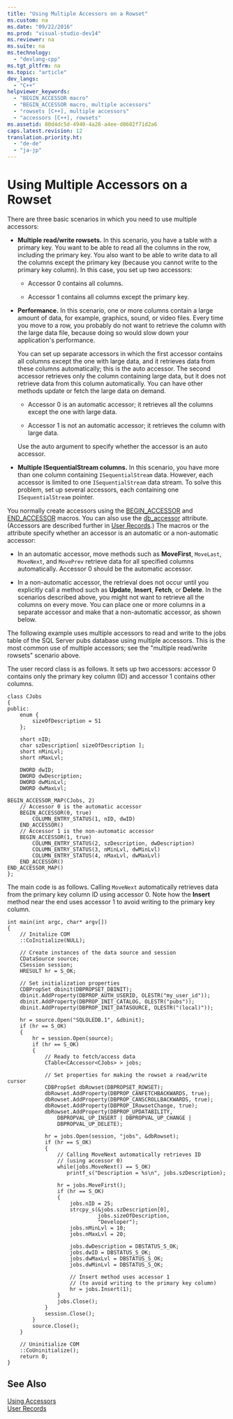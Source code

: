 ```yaml
---
title: "Using Multiple Accessors on a Rowset"
ms.custom: na
ms.date: "09/22/2016"
ms.prod: "visual-studio-dev14"
ms.reviewer: na
ms.suite: na
ms.technology: 
  - "devlang-cpp"
ms.tgt_pltfrm: na
ms.topic: "article"
dev_langs: 
  - "C++"
helpviewer_keywords: 
  - "BEGIN_ACCESSOR macro"
  - "BEGIN_ACCESSOR macro, multiple accessors"
  - "rowsets [C++], multiple accessors"
  - "accessors [C++], rowsets"
ms.assetid: 80d4dc5d-4940-4a28-a4ee-d8602f71d2a6
caps.latest.revision: 12
translation.priority.ht: 
  - "de-de"
  - "ja-jp"
---
```

# Using Multiple Accessors on a Rowset
There are three basic scenarios in which you need to use multiple accessors:  
  
-   **Multiple read/write rowsets.** In this scenario, you have a table with a primary key. You want to be able to read all the columns in the row, including the primary key. You also want to be able to write data to all the columns except the primary key (because you cannot write to the primary key column). In this case, you set up two accessors:  
  
    -   Accessor 0 contains all columns.  
  
    -   Accessor 1 contains all columns except the primary key.  
  
-   **Performance.** In this scenario, one or more columns contain a large amount of data, for example, graphics, sound, or video files. Every time you move to a row, you probably do not want to retrieve the column with the large data file, because doing so would slow down your application's performance.  
  
     You can set up separate accessors in which the first accessor contains all columns except the one with large data, and it retrieves data from these columns automatically; this is the auto accessor. The second accessor retrieves only the column containing large data, but it does not retrieve data from this column automatically. You can have other methods update or fetch the large data on demand.  
  
    -   Accessor 0 is an automatic accessor; it retrieves all the columns except the one with large data.  
  
    -   Accessor 1 is not an automatic accessor; it retrieves the column with large data.  
  
     Use the auto argument to specify whether the accessor is an auto accessor.  
  
-   **Multiple ISequentialStream columns.** In this scenario, you have more than one column containing `ISequentialStream` data. However, each accessor is limited to one `ISequentialStream` data stream. To solve this problem, set up several accessors, each containing one `ISequentialStream` pointer.  
  
 You normally create accessors using the [BEGIN_ACCESSOR](../vs140/begin_accessor.md) and [END_ACCESSOR](../vs140/end_accessor.md) macros. You can also use the [db_accessor](../vs140/db_accessor.md) attribute. (Accessors are described further in [User Records](../vs140/user-records.md).) The macros or the attribute specify whether an accessor is an automatic or a non-automatic accessor:  
  
-   In an automatic accessor, move methods such as **MoveFirst**, `MoveLast`, `MoveNext`, and `MovePrev` retrieve data for all specified columns automatically. Accessor 0 should be the automatic accessor.  
  
-   In a non-automatic accessor, the retrieval does not occur until you explicitly call a method such as **Update**, **Insert**, **Fetch**, or **Delete**. In the scenarios described above, you might not want to retrieve all the columns on every move. You can place one or more columns in a separate accessor and make that a non-automatic accessor, as shown below.  
  
 The following example uses multiple accessors to read and write to the jobs table of the SQL Server pubs database using multiple accessors. This is the most common use of multiple accessors; see the "multiple read/write rowsets" scenario above.  
  
 The user record class is as follows. It sets up two accessors: accessor 0 contains only the primary key column (ID) and accessor 1 contains other columns.  
  
```  
class CJobs  
{  
public:  
    enum {  
        sizeOfDescription = 51  
    };  
  
    short nID;  
    char szDescription[ sizeOfDescription ];  
    short nMinLvl;  
    short nMaxLvl;  
  
    DWORD dwID;  
    DWORD dwDescription;  
    DWORD dwMinLvl;  
    DWORD dwMaxLvl;  
  
BEGIN_ACCESSOR_MAP(CJobs, 2)  
    // Accessor 0 is the automatic accessor  
    BEGIN_ACCESSOR(0, true)  
        COLUMN_ENTRY_STATUS(1, nID, dwID)  
    END_ACCESSOR()  
    // Accessor 1 is the non-automatic accessor  
    BEGIN_ACCESSOR(1, true)  
        COLUMN_ENTRY_STATUS(2, szDescription, dwDescription)  
        COLUMN_ENTRY_STATUS(3, nMinLvl, dwMinLvl)  
        COLUMN_ENTRY_STATUS(4, nMaxLvl, dwMaxLvl)  
    END_ACCESSOR()  
END_ACCESSOR_MAP()  
};  
```  
  
 The main code is as follows. Calling `MoveNext` automatically retrieves data from the primary key column ID using accessor 0. Note how the **Insert** method near the end uses accessor 1 to avoid writing to the primary key column.  
  
```  
int main(int argc, char* argv[])  
{  
    // Initalize COM  
    ::CoInitialize(NULL);  
  
    // Create instances of the data source and session  
    CDataSource source;  
    CSession session;  
    HRESULT hr = S_OK;  
  
    // Set initialization properties  
    CDBPropSet dbinit(DBPROPSET_DBINIT);  
    dbinit.AddProperty(DBPROP_AUTH_USERID, OLESTR("my_user_id"));  
    dbinit.AddProperty(DBPROP_INIT_CATALOG, OLESTR("pubs"));  
    dbinit.AddProperty(DBPROP_INIT_DATASOURCE, OLESTR("(local)"));  
  
    hr = source.Open("SQLOLEDB.1", &dbinit);  
    if (hr == S_OK)  
    {  
        hr = session.Open(source);  
        if (hr == S_OK)  
        {  
            // Ready to fetch/access data  
            CTable<CAccessor<CJobs> > jobs;  
  
            // Set properties for making the rowset a read/write cursor  
            CDBPropSet dbRowset(DBPROPSET_ROWSET);  
            dbRowset.AddProperty(DBPROP_CANFETCHBACKWARDS, true);  
            dbRowset.AddProperty(DBPROP_CANSCROLLBACKWARDS, true);  
            dbRowset.AddProperty(DBPROP_IRowsetChange, true);  
            dbRowset.AddProperty(DBPROP_UPDATABILITY,  
                DBPROPVAL_UP_INSERT | DBPROPVAL_UP_CHANGE |  
                DBPROPVAL_UP_DELETE);  
  
            hr = jobs.Open(session, "jobs", &dbRowset);  
            if (hr == S_OK)  
            {  
                // Calling MoveNext automatically retrieves ID  
                // (using accessor 0)  
                while(jobs.MoveNext() == S_OK)  
                   printf_s("Description = %s\n", jobs.szDescription);  
  
                hr = jobs.MoveFirst();  
                if (hr == S_OK)  
                {  
                    jobs.nID = 25;  
                    strcpy_s(&jobs.szDescription[0],  
                             jobs.sizeOfDescription,  
                             "Developer");  
                    jobs.nMinLvl = 10;  
                    jobs.nMaxLvl = 20;  
  
                    jobs.dwDescription = DBSTATUS_S_OK;  
                    jobs.dwID = DBSTATUS_S_OK;  
                    jobs.dwMaxLvl = DBSTATUS_S_OK;  
                    jobs.dwMinLvl = DBSTATUS_S_OK;  
  
                    // Insert method uses accessor 1  
                    // (to avoid writing to the primary key column)  
                    hr = jobs.Insert(1);     
                }  
                jobs.Close();  
            }  
            session.Close();  
        }  
        source.Close();  
    }  
  
    // Uninitialize COM  
    ::CoUninitialize();  
    return 0;  
}  
```  
  
## See Also  
 [Using Accessors](../vs140/using-accessors.md)   
 [User Records](../vs140/user-records.md)